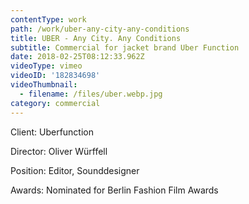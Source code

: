 ```yaml
---
contentType: work
path: /work/uber-any-city-any-conditions
title: UBER - Any City. Any Conditions
subtitle: Commercial for jacket brand Uber Function
date: 2018-02-25T08:12:33.962Z
videoType: vimeo
videoID: '182834698'
videoThumbnail:
  - filename: /files/uber.webp.jpg
category: commercial
---
```

Client: Uberfunction

Director: Oliver Würffell

Position: Editor, Sounddesigner

Awards: Nominated for Berlin Fashion Film Awards
